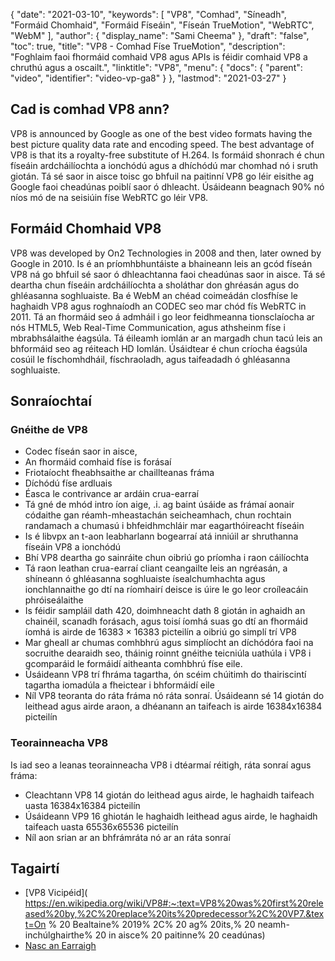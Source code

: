 {
  "date": "2021-03-10",
  "keywords": [
"VP8",
"Comhad",
"Síneadh",
"Formáid Chomhaid",
"Formáid Físeáin",
"Físeán TrueMotion",
"WebRTC",
"WebM"
],
  "author": {
    "display_name": "Sami Cheema"
},
  "draft": "false",
  "toc": true,
  "title": "VP8 - Comhad Físe TrueMotion",
  "description": "Foghlaim faoi fhormáid comhaid VP8 agus APIs is féidir comhaid VP8 a chruthú agus a oscailt.",
  "linktitle": "VP8",
  "menu": {
    "docs": {
      "parent": "video",
      "identifier": "video-vp-ga8"
}
},
  "lastmod": "2021-03-27"
}

## Cad is comhad VP8 ann?

VP8 is announced by Google as one of the best video formats having the best picture quality data rate and encoding speed. The best advantage of VP8 is that its a royalty-free substitute of H.264. Is formáid shonrach é chun físeáin ardcháilíochta a ionchódú agus a dhíchódú mar chomhad nó i sruth giotán. Tá sé saor in aisce toisc go bhfuil na paitinní VP8 go léir eisithe ag Google faoi cheadúnas poiblí saor ó dhleacht. Úsáideann beagnach 90% nó níos mó de na seisiúin físe WebRTC go léir VP8.

## Formáid Chomhaid VP8

VP8 was developed by On2 Technologies in 2008 and then, later owned by Google in 2010. Is é an príomhbhuntáiste a bhaineann leis an gcód físeán VP8 ná go bhfuil sé saor ó dhleachtanna faoi cheadúnas saor in aisce. Tá sé deartha chun físeáin ardcháilíochta a sholáthar don ghréasán agus do ghléasanna soghluaiste. Ba é WebM an chéad coimeádán closfhíse le haghaidh VP8 agus roghnaíodh an CODEC seo mar chód fís WebRTC in 2011. Tá an fhormáid seo á admháil i go leor feidhmeanna tionsclaíocha ar nós HTML5, Web Real-Time Communication, agus athsheinm físe i mbrabhsálaithe éagsúla. Tá éileamh iomlán ar an margadh chun tacú leis an bhformáid seo ag réiteach HD Iomlán. Úsáidtear é chun críocha éagsúla cosúil le físchomhdháil, físchraoladh, agus taifeadadh ó ghléasanna soghluaiste.

## Sonraíochtaí ##

### Gnéithe de VP8
 
 *  Codec físeán saor in aisce,
* An fhormáid comhaid físe is forásaí
* Friotaíocht fheabhsaithe ar chaillteanas fráma
* Díchódú físe ardluais
* Éasca le contrivance ar ardáin crua-earraí
* Tá gné de mhód intro íon aige, .i. ag baint úsáide as frámaí aonair códaithe gan réamh-mheastachán seicheamhach, chun rochtain randamach a chumasú i bhfeidhmchláir mar eagarthóireacht físeáin
* Is é libvpx an t-aon leabharlann bogearraí atá inniúil ar shruthanna físeáin VP8 a ionchódú
* Bhí VP8 deartha go sainráite chun oibriú go príomha i raon cáilíochta
* Tá raon leathan crua-earraí cliant ceangailte leis an ngréasán, a shíneann ó ghléasanna soghluaiste ísealchumhachta agus ionchlannaithe go dtí na ríomhairí deisce is úire le go leor croíleacáin phróiseálaithe
* Is féidir sampláil dath 420, doimhneacht dath 8 giotán in aghaidh an chainéil, scanadh forásach, agus toisí íomhá suas go dtí an fhormáid íomhá is airde de 16383 × 16383 picteilín a oibriú go simplí trí VP8
* Mar gheall ar chumas comhbhrú agus simplíocht an díchódóra faoi na socruithe dearaidh seo, tháinig roinnt gnéithe teicniúla uathúla i VP8 i gcomparáid le formáidí aitheanta comhbhrú físe eile.
* Úsáideann VP8 trí fhráma tagartha, ón scéim chúitimh do thairiscintí tagartha iomadúla a fheictear i bhformáidí eile
* Níl VP8 teoranta do ráta fráma nó ráta sonraí. Úsáideann sé 14 giotán do leithead agus airde araon, a dhéanann an taifeach is airde 16384x16384 picteilín

### Teorainneacha VP8

Is iad seo a leanas teorainneacha VP8 i dtéarmaí réitigh, ráta sonraí agus fráma:

* Cleachtann VP8 14 giotán do leithead agus airde, le haghaidh taifeach uasta 16384x16384 picteilín
* Úsáideann VP9 16 ghiotán le haghaidh leithead agus airde, le haghaidh taifeach uasta 65536x65536 picteilín
* Níl aon srian ar an bhfrámráta nó ar an ráta sonraí
 
 
## Tagairtí

 * [VP8 Vicipéid]( https://en.wikipedia.org/wiki/VP8#:~:text=VP8%20was%20first%20released%20by,%2C%20replace%20its%20predecessor%2C%20VP7.&text=On % 20 Bealtaine% 2019% 2C% 20 ag% 20its,% 20 neamh-inchúlghairthe% 20 in aisce% 20 paitinne% 20 ceadúnas)
 * [Nasc an Earraigh]( https://link.springer.com/chapter/10.1007/978-81-322-1157-0_32)

